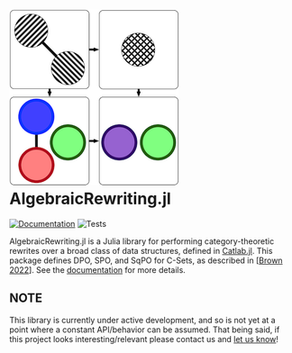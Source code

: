 # ![Logo](docs/src/assets/logo.png)  AlgebraicRewriting.jl
[![Documentation](https://github.com/AlgebraicJulia/AlgebraicRewriting.jl/workflows/Documentation/badge.svg)](https://algebraicjulia.github.io/AlgebraicRewriting.jl/dev/)
![Tests](https://github.com/AlgebraicJulia/AlgebraicRewriting.jl/workflows/Tests/badge.svg)

AlgebraicRewriting.jl is a Julia library for performing category-theoretic
rewrites over a broad class of data structures, defined in
[Catlab.jl](https://github.com/AlgebraicJulia/Catlab.jl).
This package defines DPO, SPO, and SqPO for C-Sets, as described in
[[Brown 2022](https://arxiv.org/abs/2111.03784)]. See the [documentation](https://algebraicjulia.github.io/AlgebraicRewriting.jl/dev/) for more details.



## NOTE
This library is currently under active development, and so is not yet at a
point where a constant API/behavior can be assumed. That being said, if this
project looks interesting/relevant please contact us and
[let us know](https://www.algebraicjulia.org/#contributing)!